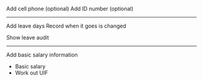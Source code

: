 
<!-- Hook up a database of some kind.


Add hero (basics)
- First name
- Last name  

Edit hero (basics)
- First name
- Last name  

Home page 
- Show heroes
- All a new hero to be added -->



Add cell phone (optional)
Add ID number (optional)

---

Add leave days
Record when it goes is changed

Show leave audit

----

Add basic salary information
- Basic salary
- Work out UIF

